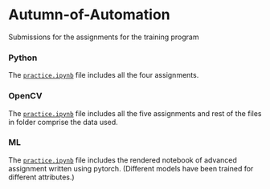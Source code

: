 # Autumn-of-Automation
Submissions for the assignments for the training program

### Python
The [`practice.ipynb`](./Python/Practice.ipynb) file includes all the four assignments.

### OpenCV
The [`practice.ipynb`](./OpenCV/practice.ipynb) file includes all the five assignments and rest of the files in folder comprise the data used.

### ML
The [`practice.ipynb`](./ML/practice.ipynb) file includes the rendered notebook of advanced assignment written using pytorch. (Different models have been trained for different attributes.)
